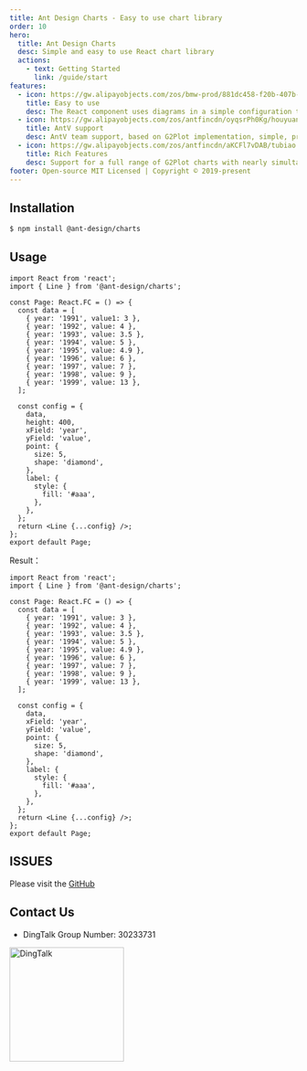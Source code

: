 ```yaml
---
title: Ant Design Charts - Easy to use chart library
order: 10
hero:
  title: Ant Design Charts
  desc: Simple and easy to use React chart library
  actions:
    - text: Getting Started
      link: /guide/start
features:
  - icon: https://gw.alipayobjects.com/zos/bmw-prod/881dc458-f20b-407b-947a-95104b5ec82b/k79dm8ih_w144_h144.png
    title: Easy to use
    desc: The React component uses diagrams in a simple configuration that renders elegant, standard diagrams
  - icon: https://gw.alipayobjects.com/zos/antfincdn/oyqsrPh0Kg/houyuan.png
    title: AntV support
    desc: AntV team support, based on G2Plot implementation, simple, professional and reliable
  - icon: https://gw.alipayobjects.com/zos/antfincdn/aKCFl7vDAB/tubiao.png
    title: Rich Features
    desc: Support for a full range of G2Plot charts with nearly simultaneous updates
footer: Open-source MIT Licensed | Copyright © 2019-present
---
```


## Installation

```bash
$ npm install @ant-design/charts
```

## Usage

```tsx | pure
import React from 'react';
import { Line } from '@ant-design/charts';

const Page: React.FC = () => {
  const data = [
    { year: '1991', value1: 3 },
    { year: '1992', value: 4 },
    { year: '1993', value: 3.5 },
    { year: '1994', value: 5 },
    { year: '1995', value: 4.9 },
    { year: '1996', value: 6 },
    { year: '1997', value: 7 },
    { year: '1998', value: 9 },
    { year: '1999', value: 13 },
  ];

  const config = {
    data,
    height: 400,
    xField: 'year',
    yField: 'value',
    point: {
      size: 5,
      shape: 'diamond',
    },
    label: {
      style: {
        fill: '#aaa',
      },
    },
  };
  return <Line {...config} />;
};
export default Page;
```

Result：

```tsx
import React from 'react';
import { Line } from '@ant-design/charts';

const Page: React.FC = () => {
  const data = [
    { year: '1991', value: 3 },
    { year: '1992', value: 4 },
    { year: '1993', value: 3.5 },
    { year: '1994', value: 5 },
    { year: '1995', value: 4.9 },
    { year: '1996', value: 6 },
    { year: '1997', value: 7 },
    { year: '1998', value: 9 },
    { year: '1999', value: 13 },
  ];

  const config = {
    data,
    xField: 'year',
    yField: 'value',
    point: {
      size: 5,
      shape: 'diamond',
    },
    label: {
      style: {
        fill: '#aaa',
      },
    },
  };
  return <Line {...config} />;
};
export default Page;
```

## ISSUES

Please visit the [GitHub](https://github.com/ant-design/ant-design-charts)

## Contact Us

- DingTalk Group Number: 30233731

<img src="https://gw.alipayobjects.com/mdn/rms_d314dd/afts/img/A*g8nmS4bI33EAAAAAAAAAAAAAARQnAQ" width="200" alt="DingTalk">
